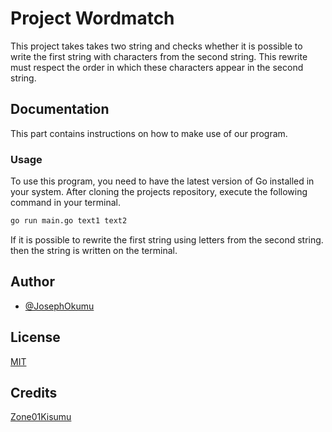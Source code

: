 
# Project Wordmatch

This project takes takes two string and checks whether it is possible to write the first string with characters from the second string. This rewrite must respect the order in which these characters appear in the second string.


## Documentation

This part contains instructions on how to make use of our program.

### Usage

To use this program, you need to have the latest version of Go installed in your system.
After cloning the projects repository, execute the following command in your terminal.
```bash
go run main.go text1 text2
```
If it is possible to rewrite the first string using letters from the second string. then the string is written on the terminal.


## Author

- [@JosephOkumu](https://github.com/JosephOkumu)



## License

[MIT](https://choosealicense.com/licenses/mit/)


## Credits

[Zone01Kisumu](https://zone01kisumu.ke)